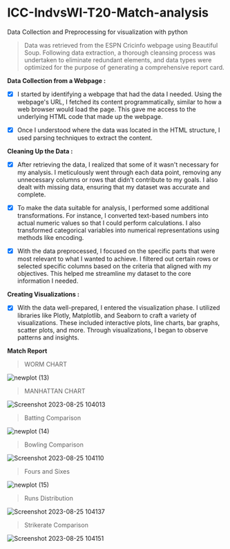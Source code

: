 # ICC-IndvsWI-T20-Match-analysis
Data Collection and Preprocessing for visualization with python


> Data was retrieved from the ESPN Cricinfo webpage using Beautiful Soup. Following data extraction, a thorough cleansing process was undertaken to eliminate redundant elements, and data types were optimized for the purpose of generating a comprehensive report card.


__Data Collection from a Webpage :__

- [x] I started by identifying a webpage that had the data I needed. Using the webpage's URL, I fetched its content programmatically, similar to how a web browser would load the page. This gave me access to the underlying HTML code that made up the webpage.

- [x] Once I understood where the data was located in the HTML structure, I used parsing techniques to extract the content.

__Cleaning Up the Data :__

- [x] After retrieving the data, I realized that some of it wasn't necessary for my analysis. I meticulously went through each data point, removing any unnecessary columns or rows that didn't contribute to my goals. I also dealt with missing data, ensuring that my dataset was accurate and complete.

- [x] To make the data suitable for analysis, I performed some additional transformations. For instance, I converted text-based numbers into actual numeric values so that I could perform calculations. I also transformed categorical variables into numerical representations using methods like encoding.

- [x] With the data preprocessed, I focused on the specific parts that were most relevant to what I wanted to achieve. I filtered out certain rows or selected specific columns based on the criteria that aligned with my objectives. This helped me streamline my dataset to the core information I needed.

__Creating Visualizations :__
- [x] With the data well-prepared, I entered the visualization phase. I utilized libraries like Plotly, Matplotlib, and Seaborn to craft a variety of visualizations. These included interactive plots, line charts, bar graphs, scatter plots, and more. Through visualizations, I began to observe patterns and insights.

__Match Report__

> WORM CHART

![newplot (13)](https://github.com/Vengatesan-K/PDF-Password/assets/128688827/1c0db3a0-1dca-4355-b791-55b978262bd2)

> MANHATTAN CHART

![Screenshot 2023-08-25 104013](https://github.com/Vengatesan-K/PDF-Password/assets/128688827/97f8813c-dde3-4b0d-9d91-0a711bbcea93)

> Batting Comparison

![newplot (14)](https://github.com/Vengatesan-K/PDF-Password/assets/128688827/fa19ce8c-bcc0-4b8c-bcd0-b18c296e7aeb)

> Bowling Comparison

![Screenshot 2023-08-25 104110](https://github.com/Vengatesan-K/PDF-Password/assets/128688827/938f7da5-717c-46f8-92c4-0d193bed1aab)

> Fours and Sixes

![newplot (15)](https://github.com/Vengatesan-K/PDF-Password/assets/128688827/322b015d-dec3-4d90-b5de-e3191bf0a449)

> Runs Distribution

![Screenshot 2023-08-25 104137](https://github.com/Vengatesan-K/PDF-Password/assets/128688827/c0e782d8-6171-4fb7-b568-deec1b90a458)

> Strikerate Comparison

![Screenshot 2023-08-25 104151](https://github.com/Vengatesan-K/PDF-Password/assets/128688827/88893610-c6e0-45ba-a8bf-95c69d61c4cf)
